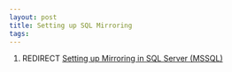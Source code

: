 ```yaml
---
layout: post 
title: Setting up SQL Mirroring
tags: 
---
```


1.  REDIRECT [Setting up Mirroring in SQL Server
    (MSSQL)](Setting_up_Mirroring_in_SQL_Server_(MSSQL) "wikilink")
